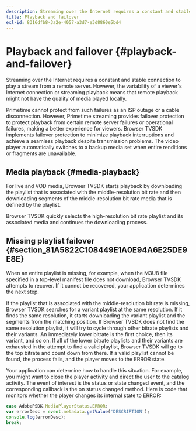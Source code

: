 ```yaml
---
description: Streaming over the Internet requires a constant and stable connection to play a stream from a remote server. However, the variability of a viewer's Internet connection or streaming playback means that remote playback might not have the quality of media played locally.
title: Playback and failover
exl-id: 8316dfb8-3a2e-4057-a3d7-e3d8860e5bd4
---
```

# Playback and failover {#playback-and-failover}

Streaming over the Internet requires a constant and stable connection to play a stream from a remote server. However, the variability of a viewer's Internet connection or streaming playback means that remote playback might not have the quality of media played locally.

Primetime cannot protect from such failures as an ISP outage or a cable disconnection. However, Primetime streaming provides failover protection to protect playback from certain remote server failures or operational failures, making a better experience for viewers. Browser TVSDK implements failover protection to minimize playback interruptions and achieve a seamless playback despite transmission problems. The video player automatically switches to a backup media set when entire renditions or fragments are unavailable.

## Media playback {#media-playback}

For live and VOD media, Browser TVSDK starts playback by downloading the playlist that is associated with the middle-resolution bit rate and then downloading segments of the middle-resolution bit rate media that is defined by the playlist.

Browser TVSDK quickly selects the high-resolution bit rate playlist and its associated media and continues the downloading process.

## Missing playlist failover {#section_81A5822C108449E1A0E94A6E25DE9E8E}

When an entire playlist is missing, for example, when the M3U8 file specified in a top-level manifest file does not download, Browser TVSDK attempts to recover. If it cannot be recovered, your application determines the next step.

If the playlist that is associated with the middle-resolution bit rate is missing, Browser TVSDK searches for a variant playlist at the same resolution. If it finds the same resolution, it starts downloading the variant playlist and the segments from the matching position. If Browser TVSDK does not find the same resolution playlist, it will try to cycle through other bitrate playlists and their variants. An immediately lower bitrate is the first choice, then its variant, and so on. If all of the lower bitrate playlists and their variants are exhausted in the attempt to find a valid playlist, Browser TVSDK will go to the top bitrate and count down from there. If a valid playlist cannot be found, the process fails, and the player moves to the ERROR state.

Your application can determine how to handle this situation. For example, you might want to close the player activity and direct the user to the catalog activity. The event of interest is the status or state changed event, and the corresponding callback is the on status changed method. Here is code that monitors whether the player changes its internal state to ERROR:

```js
case AdobePSDK.MediaPlayerStatus.ERROR:  
var errorDesc = event.metadata.getValue('DESCRIPTION'); 
console.log(errorDesc); 
break; 

```
